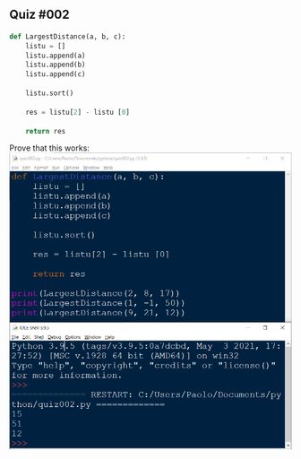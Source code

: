 ## Quiz #002

```.py
def LargestDistance(a, b, c):
    listu = []
    listu.append(a)
    listu.append(b)
    listu.append(c)

    listu.sort()

    res = listu[2] - listu [0]

    return res
```
Prove that this works:
![](quiz002.png)
